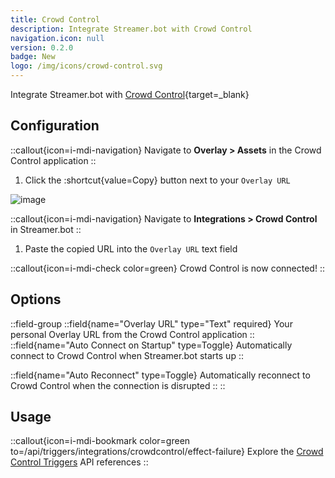 ```yaml
---
title: Crowd Control
description: Integrate Streamer.bot with Crowd Control
navigation.icon: null
version: 0.2.0
badge: New
logo: /img/icons/crowd-control.svg
---
```


Integrate Streamer.bot with [Crowd Control](https://crowdcontrol.live){target=_blank}

## Configuration

::callout{icon=i-mdi-navigation}
Navigate to **Overlay > Assets** in the Crowd Control application
::

1. Click the :shortcut{value=Copy} button next to your `Overlay URL`

![image](https://github.com/Streamerbot/docs/assets/8848167/d7b2db23-313a-40fa-b883-180d204ee7ce)

::callout{icon=i-mdi-navigation}
Navigate to **Integrations > Crowd Control** in Streamer.bot
::

1. Paste the copied URL into the `Overlay URL` text field

::callout{icon=i-mdi-check color=green}
Crowd Control is now connected!
::

## Options
::field-group
  ::field{name="Overlay URL" type="Text" required}
  Your personal Overlay URL from the Crowd Control application
  ::
   ::field{name="Auto Connect on Startup" type=Toggle}
  Automatically connect to Crowd Control when Streamer.bot starts up
  ::

  ::field{name="Auto Reconnect" type=Toggle}
  Automatically reconnect to Crowd Control when the connection is disrupted
  ::
::

## Usage

::callout{icon=i-mdi-bookmark color=green to=/api/triggers/integrations/crowdcontrol/effect-failure}
Explore the [Crowd Control Triggers](/api/triggers/integrations/crowdcontrol/effect-failure) API references
::
